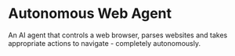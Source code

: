 # Autonomous Web Agent

An AI agent that controls a web browser, parses websites and takes appropriate actions to navigate - completely autonomously.